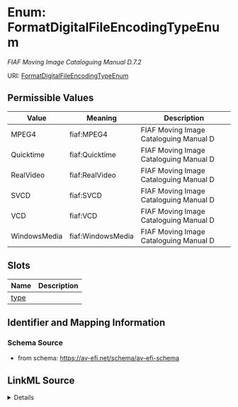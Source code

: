 # Enum: FormatDigitalFileEncodingTypeEnum




_FIAF Moving Image Cataloguing Manual D.7.2_



URI: [FormatDigitalFileEncodingTypeEnum](FormatDigitalFileEncodingTypeEnum.md)

## Permissible Values

| Value | Meaning | Description |
| --- | --- | --- |
| MPEG4 | fiaf:MPEG4 | FIAF Moving Image Cataloguing Manual D |
| Quicktime | fiaf:Quicktime | FIAF Moving Image Cataloguing Manual D |
| RealVideo | fiaf:RealVideo | FIAF Moving Image Cataloguing Manual D |
| SVCD | fiaf:SVCD | FIAF Moving Image Cataloguing Manual D |
| VCD | fiaf:VCD | FIAF Moving Image Cataloguing Manual D |
| WindowsMedia | fiaf:WindowsMedia | FIAF Moving Image Cataloguing Manual D |




## Slots

| Name | Description |
| ---  | --- |
| [type](type.md) |  |






## Identifier and Mapping Information







### Schema Source


* from schema: https://av-efi.net/schema/av-efi-schema




## LinkML Source

<details>
```yaml
name: FormatDigitalFileEncodingTypeEnum
description: FIAF Moving Image Cataloguing Manual D.7.2
from_schema: https://av-efi.net/schema/av-efi-schema
rank: 1000
permissible_values:
  MPEG4:
    text: MPEG4
    description: FIAF Moving Image Cataloguing Manual D.7.2
    meaning: fiaf:MPEG4
  Quicktime:
    text: Quicktime
    description: FIAF Moving Image Cataloguing Manual D.7.2
    meaning: fiaf:Quicktime
  RealVideo:
    text: RealVideo
    description: FIAF Moving Image Cataloguing Manual D.7.2
    meaning: fiaf:RealVideo
  SVCD:
    text: SVCD
    description: FIAF Moving Image Cataloguing Manual D.7.2
    meaning: fiaf:SVCD
  VCD:
    text: VCD
    description: FIAF Moving Image Cataloguing Manual D.7.2
    meaning: fiaf:VCD
  WindowsMedia:
    text: WindowsMedia
    description: FIAF Moving Image Cataloguing Manual D.7.2
    meaning: fiaf:WindowsMedia

```
</details>
